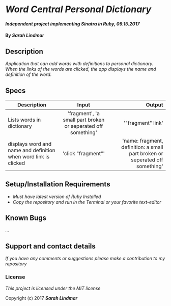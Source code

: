# _Word Central Personal Dictionary_

#### _Independent project implementing Sinatra in Ruby, 09.15.2017_

#### By _**Sarah Lindmar**_

## Description

_Application that can add words with definitions to personal dictionary. When the links of the words are clicked, the app displays the name and definition of the word._

## Specs

| Description        | Input           | Output  |
| ------------------ |:-------------:| -----:|
| Lists words in dictionary    | 'fragment', 'a small part broken or seperated off something' | '"fragment" link' |
| displays word and name and definition when word link is clicked     | 'click "fragment"'     | 'name: fragment, definition: a small part broken or seperated off something'|


## Setup/Installation Requirements

* _Must have latest version of Ruby Installed_
* _Copy the repository and run in the Terminal or your favorite text-editor_


## Known Bugs

_..._

## Support and contact details

_If you have any comments or suggestions please make a contribution to my repository_

### License

*This project is licensed under the MIT license*

Copyright (c) 2017 **_Sarah Lindmar_**
